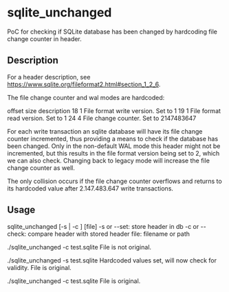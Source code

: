 # sqlite_unchanged
PoC for checking if SQLite database has been changed by hardcoding file change counter in header.

## Description
For a header description, see https://www.sqlite.org/fileformat2.html#section_1_2_6. 

The file change counter and wal modes are hardcoded:

offset size description
18      1   File format write version. Set to 1
19      1   File format read version. Set to 1
24      4   File change counter. Set to 2147483647

For each write transaction an sqlite database will have its file change counter incremented, thus providing a means to check if the database has been changed. Only in the non-default WAL mode this header might not be incremented, but this results in the file format version being set to 2, which we can also check. Changing back to legacy mode will increase the file change counter as well.

The only collision occurs if the file change counter overflows and returns to its hardcoded value after 2.147.483.647 write transactions.

## Usage
sqlite_unchanged [-s | -c ] [file]
        -s or --set:   store header in db
        -c or --check: compare header with stored header
        file: filename or path

./sqlite_unchanged -c test.sqlite
File is not original.

./sqlite_unchanged -s test.sqlite
Hardcoded values set, will now check for validity.
File is original.

./sqlite_unchanged -c test.sqlite
File is original.